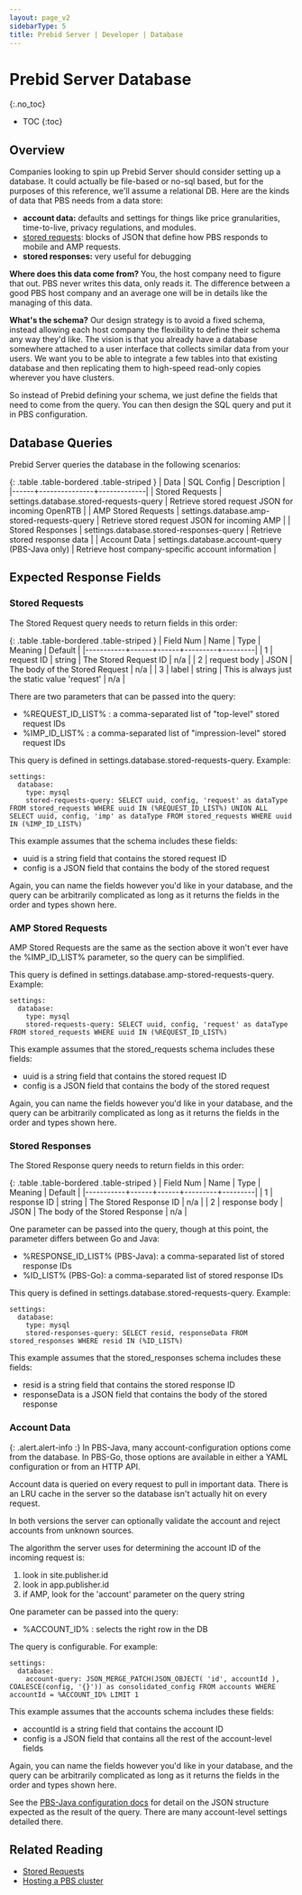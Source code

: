 ```yaml
---
layout: page_v2
sidebarType: 5
title: Prebid Server | Developer | Database
---
```


# Prebid Server Database
{:.no_toc}

* TOC
{:toc}

## Overview

Companies looking to spin up Prebid Server should consider setting up a database.
It could actually be file-based or no-sql based, but for the purposes of this reference, we'll assume a relational DB.
Here are the kinds of data that PBS needs from a data store:
- **account data:** defaults and settings for things like price granularities, time-to-live, privacy regulations, and modules.
- [stored requests](/prebid-server/features/pbs-storedreqs.html): blocks of JSON that define how PBS responds to mobile and AMP requests.
- **stored responses:** very useful for debugging

**Where does this data come from?** You, the host company need to figure that out. PBS never writes this data, only reads it. The difference between a good PBS host company and an average one will be in details like the managing of this data.

**What's the schema?** Our design
strategy is to avoid a fixed schema, instead allowing each host company the flexibility
to define their schema any way they'd like. The vision is that you already have a database
somewhere attached to a user interface that collects similar data from your users. We want
you to be able to integrate a few tables into that existing database and then replicating them to high-speed read-only copies wherever you have clusters.

So instead of Prebid defining your schema, we just define the fields that need to come
from the query. You can then design the SQL query and put it in PBS configuration.

## Database Queries

Prebid Server queries the database in the following scenarios:

{: .table .table-bordered .table-striped }
| Data | SQL Config | Description |
|------+---------------+-------------|
| Stored Requests | settings.database.stored-requests-query | Retrieve stored request JSON for incoming OpenRTB |
| AMP Stored Requests | settings.database.amp-stored-requests-query | Retrieve stored request JSON for incoming AMP |
| Stored Responses | settings.database.stored-responses-query | Retrieve stored response data |
| Account Data | settings.database.account-query (PBS-Java only) | Retrieve host company-specific account information |

## Expected Response Fields

### Stored Requests

The Stored Request query needs to return fields in this order:

{: .table .table-bordered .table-striped }
| Field Num | Name | Type | Meaning | Default |
|-----------+------+------+---------+---------|
| 1 | request ID | string | The Stored Request ID | n/a |
| 2 | request body | JSON | The body of the Stored Request | n/a |
| 3 | label | string | This is always just the static value 'request' | n/a |

There are two parameters that can be passed into the query:

- %REQUEST_ID_LIST% : a comma-separated list of "top-level" stored request IDs
- %IMP_ID_LIST% : a comma-separated list of "impression-level" stored request IDs

This query is defined in settings.database.stored-requests-query. Example:
```
settings:
  database:
    type: mysql
    stored-requests-query: SELECT uuid, config, 'request' as dataType FROM stored_requests WHERE uuid IN (%REQUEST_ID_LIST%) UNION ALL SELECT uuid, config, 'imp' as dataType FROM stored_requests WHERE uuid IN (%IMP_ID_LIST%)
```

This example assumes that the schema includes these fields:
- uuid is a string field that contains the stored request ID
- config is a JSON field that contains the body of the stored request

Again, you can name the fields however you'd like in your database, and the query can be arbitrarily complicated as long as it returns the fields in the order and types shown here.

### AMP Stored Requests

AMP Stored Requests are the same as the section above it won't ever have the %IMP_ID_LIST% parameter, so
the query can be simplified.

This query is defined in settings.database.amp-stored-requests-query. Example:
```
settings:
  database:
    type: mysql
    stored-requests-query: SELECT uuid, config, 'request' as dataType FROM stored_requests WHERE uuid IN (%REQUEST_ID_LIST%)
```

This example assumes that the stored_requests schema includes these fields:
- uuid is a string field that contains the stored request ID
- config is a JSON field that contains the body of the stored request

Again, you can name the fields however you'd like in your database, and the query can be arbitrarily complicated as long as it returns the fields in the order and types shown here.

### Stored Responses

The Stored Response query needs to return fields in this order:

{: .table .table-bordered .table-striped }
| Field Num | Name | Type | Meaning | Default |
|-----------+------+------+---------+---------|
| 1 | response ID | string | The Stored Response ID | n/a |
| 2 | response body | JSON | The body of the Stored Response | n/a |

One parameter can be passed into the query, though at this point, the parameter differs between Go and Java:

- %RESPONSE_ID_LIST% (PBS-Java): a comma-separated list of stored response IDs
- %ID_LIST% (PBS-Go): a comma-separated list of stored response IDs

This query is defined in settings.database.stored-requests-query. Example:
```
settings:
  database:
    type: mysql
    stored-responses-query: SELECT resid, responseData FROM stored_responses WHERE resid IN (%ID_LIST%)
```
 
This example assumes that the stored_responses schema includes these fields:
- resid is a string field that contains the stored response ID
- responseData is a JSON field that contains the body of the stored response

### Account Data

{: .alert.alert-info :}
In PBS-Java, many account-configuration options come from the database. In PBS-Go, those options are available in either a YAML configuration or from an HTTP API.

Account data is queried on every request to pull in important data. There is an LRU cache in the server
so the database isn't actually hit on every request.

In both versions the server can optionally validate the account and reject accounts from
unknown sources.

The algorithm the server uses for determining the account ID of the incoming request is:

1. look in site.publisher.id
2. look in app.publisher.id
3. if AMP, look for the 'account' parameter on the query string

One parameter can be passed into the query:

- %ACCOUNT_ID% : selects the right row in the DB

The query is configurable. For example:
```
settings:
  database:
    account-query: JSON_MERGE_PATCH(JSON_OBJECT( 'id', accountId ), COALESCE(config, '{}')) as consolidated_config FROM accounts WHERE accountId = %ACCOUNT_ID% LIMIT 1
```

This example assumes that the accounts schema includes these fields:
- accountId is a string field that contains the account ID
- config is a JSON field that contains all the rest of the account-level fields

Again, you can name the fields however you'd like in your database, and the query can be arbitrarily complicated as long as it returns the fields in the order and types shown here.

See the [PBS-Java configuration docs](https://github.com/prebid/prebid-server-java/blob/master/docs/application-settings.md#configuration-document-json) for detail on the JSON structure expected as the
result of the query. There are many account-level settings detailed there.

## Related Reading
- [Stored Requests](/prebid-server/features/pbs-storedreqs.html)
- [Hosting a PBS cluster](/prebid-server/overview/prebid-server-overview.html)
